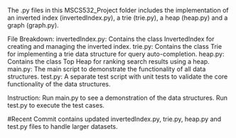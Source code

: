 The .py files in this MSCS532_Project folder includes the implementation of an inverted index (invertedIndex.py), a trie (trie.py), a heap (heap.py) and a graph (graph.py).

File Breakdown:
invertedIndex.py: Contains the class InvertedIndex for creating and managing the inverted index.
trie.py: Contains the class Trie for implementing a trie data structure for query auto-completion.
heap.py: Contains the class Top Heap for ranking search results using a heap.
main.py: The main script to demonstrate the functionality of all data structures.
test.py: A separate test script with unit tests to validate the core functionality of the data structures.

Instruction:
Run main.py to see a demonstration of the data structures.
Run test.py to execute the test cases.

#Recent Commit contains updated invertedIndex.py, trie.py, heap.py and test.py files to handle larger datasets.

